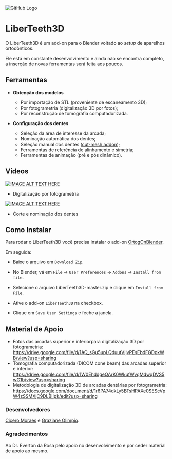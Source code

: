 ![GitHub Logo](http://www.ciceromoraes.com.br/ups/LiberTeeth3D.jpg)
# LiberTeeth3D

O LiberTeeth3D é um add-on para o Blender voltado ao *setup* de aparelhos ortodônticos.

Ele está em constante desenvolvimento e ainda não se encontra completo, a inserção de novas ferramentas será feita aos poucos.

## Ferramentas

*  **Obtenção dos modelos**
	* Por importação de STL (proveniente de escaneamento 3D);
	* Por fotogrametria (digitalização 3D por fotos);
	* Por reconstrução de tomografia computadorizada.

* **Configuração dos dentes**
	* Seleção da área de interesse da arcada;
	* Nominação automática dos dentes;
	* Seleção manual dos dentes ([cut-mesh addon](https://github.com/patmo141/cut_mesh/));
	* Ferramentas de referência de alinhamento e simetria;
	* Ferramentas de animação (pré e pós dinâmico).

## Vídeos
[![IMAGE ALT TEXT HERE](https://img.youtube.com/vi/MrupLznzGss/0.jpg)](https://youtu.be/MrupLznzGss)
* Digitalização por fotogrametria

[![IMAGE ALT TEXT HERE](https://img.youtube.com/vi/frfdYM2h9ec/0.jpg)](https://youtu.be/frfdYM2h9ec)
* Corte e nominação dos dentes

## Como Instalar

Para rodar o LiberTeeth3D você precisa instalar o add-on [OrtogOnBlender]().

Em seguida:

* Baixe o arquivo em `Download Zip`.

* No Blender, vá em `File` → `User Preferences` → `Addons` → `Install from file`.

* Selecione o arquivo LiberTeeth3D-master.zip e clique em `Install from File`.

* Ative o add-on `LiberTeeth3D` na checkbox.

* Clique em `Save User Settings` e feche a janela.

## Material de Apoio

* Fotos das arcadas superior e inferiorpara digitalização 3D por fotogrametria: https://drive.google.com/file/d/1AQ_sGu5upLQduutVIjvPEsEbdFGDpkWB/view?usp=sharing
* Tomografia computadorizada (DICOM cone beam) das arcadas superior e inferior: https://drive.google.com/file/d/1W0EhddgeQArK0WkufWyqMdwqDVS5wG1b/view?usp=sharing
* Metodologia de digitalização 3D de arcadas dentárias por fotogrametria: https://docs.google.com/document/d/1r6PA74dkLy5BTsHPAXe0SEScVpW4zSSMXjC9DLBIIpk/edit?usp=sharing
 
### Desenvolvedores
[Cicero Moraes](http://www.ciceromoraes.com.br) e [Graziane Olimpio](http://www.grazianiodonto.com.br/).

### Agradecimentos
Ao Dr. Everton da Rosa pelo apoio no desenvolvimento e por ceder material de apoio ao mesmo.

